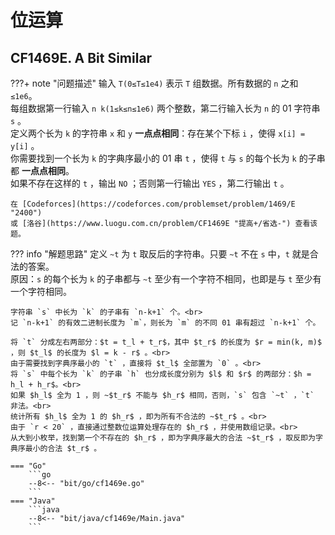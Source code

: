 # 位运算

## CF1469E. A Bit Similar

???+ note "问题描述"
    输入 `T(0≤T≤1e4)` 表示 `T` 组数据。所有数据的 `n` 之和 `≤1e6`。<br>
    每组数据第一行输入 `n k(1≤k≤n≤1e6)` 两个整数，第二行输入长为 `n` 的 01 字符串 `s` 。<br>
    定义两个长为 `k` 的字符串 `x` 和 `y` **一点点相同**：存在某个下标 `i` ，使得 `x[i] = y[i]` 。<br>
    你需要找到一个长为 `k` 的字典序最小的 01 串 `t` ，使得 `t` 与 `s` 的每个长为 `k` 的子串都 **一点点相同**。<br>
    如果不存在这样的 `t` ，输出 `NO` ；否则第一行输出 `YES` ，第二行输出 `t` 。

    在 [Codeforces](https://codeforces.com/problemset/problem/1469/E "2400")
    或 [洛谷](https://www.luogu.com.cn/problem/CF1469E "提高+/省选-") 查看该题。

??? info "解题思路"
    定义 `~t` 为 `t` 取反后的字符串。只要 `~t` 不在 `s` 中，`t` 就是合法的答案。<br>
    原因：`s` 的每个长为 `k` 的子串都与 `~t` 至少有一个字符不相同，也即是与 `t` 至少有一个字符相同。

    字符串 `s` 中长为 `k` 的子串有 `n-k+1` 个。<br>
    记 `n-k+1` 的有效二进制长度为 `m`，则长为 `m` 的不同 01 串有超过 `n-k+1` 个。

    将 `t` 分成左右两部分：$t = t_l + t_r$，其中 $t_r$ 的长度为 $r = min(k, m)$ ，则 $t_l$ 的长度为 $l = k - r$ 。<br>
    由于需要找到字典序最小的 `t` ，直接将 $t_l$ 全部置为 `0` 。<br>
    将 `s` 中每个长为 `k` 的子串 `h` 也分成长度分别为 $l$ 和 $r$ 的两部分：$h = h_l + h_r$。<br>
    如果 $h_l$ 全为 1 ，则 ~$t_r$ 不能与 $h_r$ 相同，否则，`s` 包含 `~t` ，`t` 非法。<br>
    统计所有 $h_l$ 全为 1 的 $h_r$ ，即为所有不合法的 ~$t_r$ 。<br>
    由于 `r < 20` ，直接通过整数位运算处理存在的 $h_r$ ，并使用数组记录。<br>
    从大到小枚举，找到第一个不存在的 $h_r$ ，即为字典序最大的合法 ~$t_r$ ，取反即为字典序最小的合法 $t_r$ 。

    === "Go"
        ```go
        --8<-- "bit/go/cf1469e.go"
        ```
    === "Java"
        ```java
        --8<-- "bit/java/cf1469e/Main.java"
        ```
